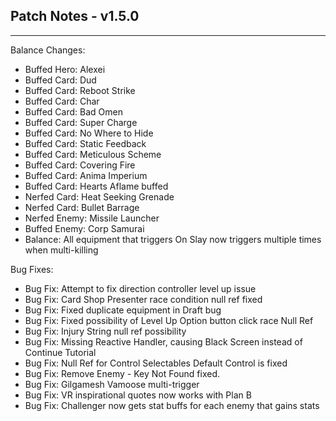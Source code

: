 ## Patch Notes - v1.5.0
----

Balance Changes:
- Buffed Hero: Alexei
- Buffed Card: Dud 
- Buffed Card: Reboot Strike
- Buffed Card: Char
- Buffed Card: Bad Omen
- Buffed Card: Super Charge
- Buffed Card: No Where to Hide
- Buffed Card: Static Feedback
- Buffed Card: Meticulous Scheme
- Buffed Card: Covering Fire
- Buffed Card: Anima Imperium
- Buffed Card: Hearts Aflame buffed
- Nerfed Card: Heat Seeking Grenade 
- Nerfed Card: Bullet Barrage
- Nerfed Enemy: Missile Launcher 
- Buffed Enemy: Corp Samurai
- Balance: All equipment that triggers On Slay now triggers multiple times when multi-killing

Bug Fixes:
- Bug Fix: Attempt to fix direction controller level up issue
- Bug Fix: Card Shop Presenter race condition null ref fixed
- Bug Fix: Fixed duplicate equipment in Draft bug
- Bug Fix: Fixed possibility of Level Up Option button click race Null Ref
- Bug Fix: Injury String null ref possibility
- Bug Fix: Missing Reactive Handler, causing Black Screen instead of Continue Tutorial
- Bug Fix: Null Ref for Control Selectables Default Control is fixed
- Bug Fix: Remove Enemy - Key Not Found fixed. 
- Bug Fix: Gilgamesh Vamoose multi-trigger
- Bug Fix: VR inspirational quotes now works with Plan B
- Bug Fix: Challenger now gets stat buffs for each enemy that gains stats